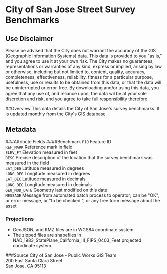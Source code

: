 # City of San Jose Street Survey Benchmarks

## Use Disclaimer
Please be advised that the City does not warrant the accuracy of the GIS (Geographic 
Information Systems) data.  This data is provided to you "as is," and you agree to use it 
at your own risk.  The City makes no guarantees, representations or warranties of any kind, 
express or implied, arising by law or otherwise, including but not limited to,
content, quality, accuracy, completeness, effectiveness, reliability, fitness for a 
particular purpose, usefulness, use or results to be obtained from this data, or that the 
data will be uninterrupted or error-free.  By downloading and/or using this data, you agree 
that any use of, and reliance upon, the data wil be at your sole discretion and risk, and you 
agree to take full responsibility therefore.

##Overview
This data details the City of San Jose's survey benchmarks.  It is updated monthly from the City's GIS database.

## Metadata
###Attribute Fields
####Benchmark
`PID` Feature ID  
`REF_MARK` Reference mark in field  
`ELEV_FT` Elevation measured in feet  
`DESC` Precise description of the location that the survey benchmark was measured in the field  
`LAT_DEG` Latitude measured in degrees  
`LONG_DEG` Longitude measured in degrees  
`LAT_DEC` Latitude measured in decimals  
`LONG_DEC` Longitude measured in decimals  
`GEO_MOD_DATE` Geometry last modified on this date  
`MESSAGE` Message from automated batch process to operator; can be "OK", or error message, or "to be checked ", or any free form message about the asset  

### Projections
* GeoJSON, and KMZ files are in WGS84 coordinate system.
* The zipped files are shapefiles in NAD_1983_StatePlane_California_III_FIPS_0403_Feet projected coordinate system.

###Source
City of San Jose - Public Works GIS Team  
200 East Santa Clara Street  
San Jose, CA 95113  
